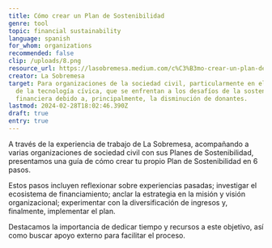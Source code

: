 ```yaml
---
title: Cómo crear un Plan de Sostenibilidad
genre: tool
topic: financial sustainability
language: spanish
for_whom: organizations
recommended: false
clip: /uploads/8.png
resource_url: https://lasobremesa.medium.com/c%C3%B3mo-crear-un-plan-de-sostenibilidad-y-no-colapsar-en-el-intento-a584c9de0e01
creator: La Sobremesa
target: Para organizaciones de la sociedad civil, particularmente en el ámbito
  de la tecnología cívica, que se enfrentan a los desafíos de la sostenibilidad
  financiera debido a, principalmente, la disminución de donantes.
lastmod: 2024-02-28T18:02:46.390Z
draft: true
entry: true
---
```

<!--StartFragment-->

A través de la experiencia de trabajo de La Sobremesa, acompañando a varias organizaciones de sociedad civil con sus Planes de Sostenibilidad, presentamos una guía de cómo crear tu propio Plan de Sostenibilidad en 6 pasos. 

Estos pasos incluyen reflexionar sobre experiencias pasadas; investigar el ecosistema de financiamiento; anclar la estrategia en la misión y visión organizacional; experimentar con la diversificación de ingresos y, finalmente, implementar el plan. 

Destacamos la importancia de dedicar tiempo y recursos a este objetivo, así como buscar apoyo externo para facilitar el proceso.

<!--EndFragment-->